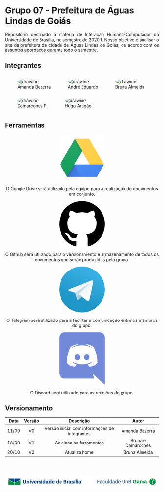 # **Grupo 07 - Prefeitura de Águas Lindas de Goiás**

<div><p align = "justify">
Repositório destinado à matéria de Interação Humano-Computador da Universidade de Brasília, no semestre de 2020.1. Nosso objetivo é analisar o site da prefeitura da cidade de Águas Lindas de Goiás, de acordo com os assuntos abordados durante todo o semestre.
</p></div>

##

## **Integrantes**

<figure style="float:left;margin-right:16px;">
  <a href="https://github.com/amandabezerra/" target="_blank" style="text-decoration: none">
    <img src="https://github.com/amandabezerra.png" alt="drawing" style="width:120px;border-radius: 50%;"/>
  </a>
  <figcaption>Amanda Bezerra</figcaption>
</figure>
<figure style="float:left;margin-right:16px;">
  <a href="https://github.com/Andre-Eduardo/" target="_blank" style="text-decoration: none">
    <img src="https://github.com/Andre-Eduardo.png" alt="drawing" style="width:120px;border-radius: 50%;"/>
  </a>
  <figcaption>André Eduardo</figcaption>
</figure>
<figure style="float:left;margin-right:16px;">
  <a href="https://github.com/brunaalmeidasantos/" target="_blank" style="text-decoration: none">
    <img src="https://github.com/brunaalmeidasantos.png" alt="drawing" style="width:120px;border-radius: 50%;"/>
  </a>
  <figcaption>Bruna Almeida</figcaption>
</figure>
<figure style="float:left;margin-right:16px;">
  <a href="https://github.com/damarcones" target="_blank" style="text-decoration: none">
    <img src="https://github.com/damarcones.png" alt="drawing" style="width:120px;border-radius: 50%;"/>
  </a>
  <figcaption>Damarcones P.</figcaption>
</figure>
<figure style="float:left;margin-right:16px;">
  <a href="https://github.com/codehg" target="_blank" style="text-decoration: none">
    <img src="https://github.com/codehg.png" alt="drawing" style="width:120px;border-radius: 50%;"/>
  </a>
  <figcaption>Hugo Aragão</figcaption>
</figure>

<br clear="all">

##   **Ferramentas**

<div class=toolgrid>
	<div> <p align = "center">
		<img src="./imagens/drive.png" width="150">
		<p align = "center"> O Google Drive será utilizado pela equipe para a realização de documentos em conjunto.</p>
	</div>
	<div> <p align = "center">
		<img src="./imagens/github.png" width="150">
		<p align="center">O Github será utilizado para o versionamento e armazenamento de todos os documentos que serão produzidos pelo grupo.</p>
	</div>
	<div> <p align = "center">
		<img src="./imagens/telegram.png" width="150">
		<p align="center">O Telegram será utilizado para a facilitar a comunicação entre os membros do grupo.</p>
	</div>
  <div> <p align = "center">
		<img src="./imagens/discord.png" width="150">
		<p align="center">O Discord será utilizado para as reuniões do grupo.</p>
	</div>
</div>


## Versionamento

| Data | Versão |               Descrição                     |      Autor       |
|:----:|:------:|:-------------------------------------------:|:----------------:|
|11/09 |   V0   |Versão inicial com informações de integrantes|Amanda Bezerra    |
|18/09 |   V1   |Adiciona as ferramentas                      |Bruna e Damarcones|
|20/10 |   V2   |Atualiza home                                |Bruna Almeida     |

<br></br>

<div> <p align = "center">
	<img src="./imagens/unb-fga-extenso.jpg" width="700">
</div>